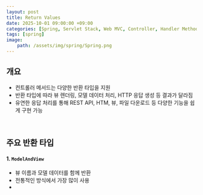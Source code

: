 ```yaml
---
layout: post
title: Return Values
date: 2025-10-01 09:00:00 +09:00
categories: [Spring, Servlet Stack, Web MVC, Controller, Handler Method]
tags: [spring]
image:
    path: /assets/img/spring/Spring.png
---
```


## 개요

- 컨트롤러 메서드는 다양한 반환 타입을 지원
- 반환 타입에 따라 뷰 렌더링, 모델 데이터 처리, HTTP 응답 생성 등 결과가 달라짐
- 유연한 응답 처리를 통해 REST API, HTM, 뷰, 파일 다운로드 등 다양한 기능을 쉽게 구현 가능

<br>

## 주요 반환 타입

#### 1. `ModelAndView`

- 뷰 이름과 모델 데이터를 함께 반환
- 전통적인 방식에서 가장 많이 사용
- 